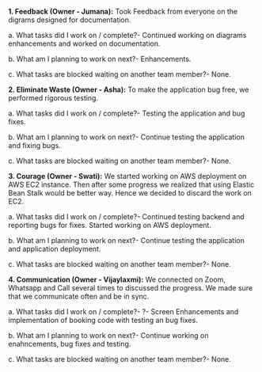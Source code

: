 
**1. Feedback (Owner - Jumana):**
Took Feedback from everyone on the digrams designed for documentation.

a. What tasks did I work on / complete?- Continued working on diagrams enhancements and worked on documentation.

b. What am I planning to work on next?- Enhancements.

c. What tasks are blocked waiting on another team member?- None.

**2. Eliminate Waste (Owner - Asha):**
To make the application bug free, we performed rigorous testing.

a. What tasks did I work on / complete?- Testing the application and bug fixes.

b. What am I planning to work on next?- Continue testing the application and fixing bugs.

c. What tasks are blocked waiting on another team member?- None.

**3. Courage (Owner - Swati):**
We started working on AWS deployment on AWS EC2 instance. Then after some progress we realized that using Elastic Bean Stalk would be better way. Hence we decided to discard the work on EC2.

a. What tasks did I work on / complete?- Continued testing backend and reporting bugs for fixes. Started working on AWS deployment.

b. What am I planning to work on next?- Continue testing the application and application deployment.

c. What tasks are blocked waiting on another team member?- None.

**4. Communication (Owner - Vijaylaxmi):**
We connected on Zoom, Whatsapp and Call several times to discussed the progress. We made sure that we communicate often and be in sync.

a. What tasks did I work on / complete?- ?- Screen Enhancements and implementation of booking code with testing an bug fixes.

b. What am I planning to work on next?- Continue working on enahncements, bug fixes and testing.

c. What tasks are blocked waiting on another team member?- None.
